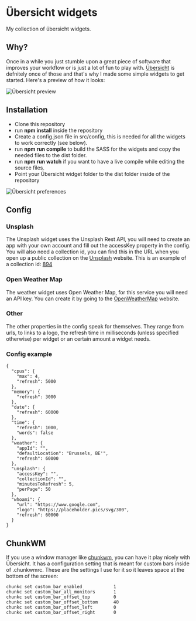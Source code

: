 # Übersicht widgets

My collection of übersicht widgets.

## Why?

Once in a while you just stumble upon a great piece of software that improves your workflow or is just a lot of fun to play with.
[Übersicht](http://tracesof.net/uebersicht) is defnitely once of those and that's why I made some simple widgets to get started.
Here's a preview of how it looks:

![Übersicht preview](https://i.imgur.com/uioHWBf.jpg)

## Installation

* Clone this repository
* run **npm install** inside the repository
* Create a config.json file in src/config, this is needed for all the widgets to work correctly (see below).
* run **npm run compile** to build the SASS for the widgets and copy the needed files to the dist folder.
* run **npm run watch** if you want to have a live compile while editing the source files.
* Point your Übersicht widget folder to the dist folder inside of the repository

![Übersicht preferences](https://i.imgur.com/QtpNYWG.png)

## Config

### Unsplash

The Unsplash widget uses the Unsplash Rest API, you will need to create an app with your own account and fill out the accessKey property in the config.
You will also need a collection id, you can find this in the URL when you open up a public collection on the [Unsplash](https://unsplash.com/developers) website. This is an example of a collection id: [894](https://unsplash.com/collections/894/earth-planets)

### Open Weather Map
The weather widget uses Open Weather Map, for this service you will need an API key. You can create it by going to the [OpenWeatherMap](https://openweathermap.org/api) website.

### Other

The other properties in the config speak for themselves. 
They range from urls, to links to a logo, the refresh time in milliseconds (unless specified otherwise) per widget or an certain amount a widget needs.

### Config example
```
{
  "cpus": {
    "max": 4,
    "refresh": 5000
  },
  "memory": {
    "refresh": 3000
  },
  "date": {
    "refresh": 60000
  },
  "time": {
    "refresh": 1000,
    "words": false
  },
  "weather": {
    "appId": "",
    "defaultLocation": "Brussels, BE'",
    "refresh": 60000
  },
  "unsplash": {
    "accessKey": "",
    "collectionId": "",
    "minutesToRefresh": 5,
    "perPage": 50
  },
  "whoami": {
    "url": "https://www.google.com",
    "logo": "https://placeholder.pics/svg/300",
    "refresh": 60000
  }
}
```

## ChunkWM

If you use a window manager like [chunkwm](https://koekeishiya.github.io/chunkwm), you can have it play nicely with Übersicht. It has a configuration setting that is meant for custom bars inside of .chunkwmrc. These are the settings I use for it so it leaves space at the bottom of the screen:

```
chunkc set custom_bar_enabled            1
chunkc set custom_bar_all_monitors       1
chunkc set custom_bar_offset_top         0
chunkc set custom_bar_offset_bottom      40
chunkc set custom_bar_offset_left        0
chunkc set custom_bar_offset_right       0 
```
